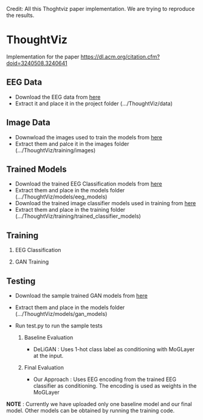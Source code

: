 Credit:  All this Thoghtviz paper implementation. We are trying to reproduce the results. 




# ThoughtViz
Implementation for the paper https://dl.acm.org/citation.cfm?doid=3240508.3240641

## EEG Data

* Download the EEG data from [here](https://drive.google.com/open?id=1atP9CsjWIT-hg3fX--fcC1hg0uvg9bEH)
* Extract it and place it in the project folder (.../ThoughtViz/data)

## Image Data

* Downwload the images used to train the models from [here](https://drive.google.com/open?id=1x32IulYeBVmkshEKweijMX3DK1Wu8odx)
* Extract them and palce it in the images folder (.../ThoughtViz/training/images)

## Trained Models

* Download the trained EEG Classification models from [here](https://drive.google.com/open?id=1cq8RTBiwqO-Jo0TZjBNlRHZEhjKDknKP)
* Extract them and place in the models folder (.../ThoughtViz/models/eeg_models)
* Download the trained image classifier models used in training from [here](https://drive.google.com/open?id=1U9qtN1SlOS3dzd2BwWWHhJiMz_0yNW9U)
* Extract them and place in the training folder (.../ThoughtViz/training/trained_classifier_models)

## Training

1. EEG Classification

2. GAN Training

## Testing

* Download the sample trained GAN models from [here](https://drive.google.com/open?id=1uFFhvTsU2nmdaecR2WPWsiGJfgI3as1_)
* Extract them and place in the models folder (.../ThoughtViz/models/gan_models)

* Run test.py to run the sample tests 

   1. Baseline Evaluation

      * DeLiGAN : Uses 1-hot class label as conditioning with MoGLayer at the input.

   2. Final Evaluation

      * Our Approach : Uses EEG encoding from the trained EEG classifier as conditioning. The encoding is used as weights in the MoGLayer
 
**NOTE** : Currently we have uploaded only one baseline model and our final model. Other models can be obtained by running the training code. 



